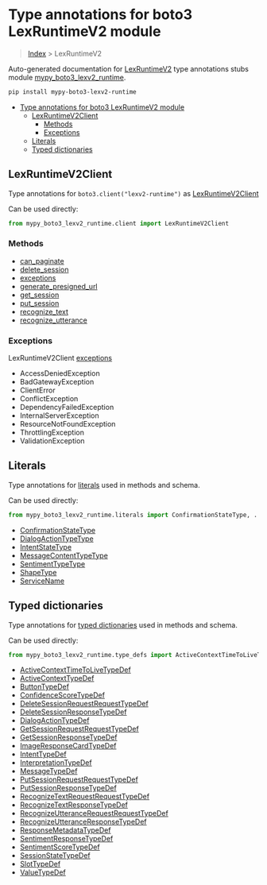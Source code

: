 # Type annotations for boto3 LexRuntimeV2 module

> [Index](..) > LexRuntimeV2

Auto-generated documentation for
[LexRuntimeV2](https://boto3.amazonaws.com/v1/documentation/api/latest/reference/services/lexv2-runtime.html#LexRuntimeV2)
type annotations stubs module
[mypy_boto3_lexv2_runtime](https://pypi.org/project/mypy-boto3-lexv2-runtime/).

```bash
pip install mypy-boto3-lexv2-runtime
```

- [Type annotations for boto3 LexRuntimeV2 module](#type-annotations-for-boto3-lexruntimev2-module)
  - [LexRuntimeV2Client](#lexruntimev2client)
    - [Methods](#methods)
    - [Exceptions](#exceptions)
  - [Literals](#literals)
  - [Typed dictionaries](#typed-dictionaries)

## LexRuntimeV2Client

Type annotations for `boto3.client("lexv2-runtime")` as
[LexRuntimeV2Client](./client.md)

Can be used directly:

```python
from mypy_boto3_lexv2_runtime.client import LexRuntimeV2Client
```

### Methods

- [can_paginate](./client.md#can_paginate)
- [delete_session](./client.md#delete_session)
- [exceptions](./client.md#exceptions)
- [generate_presigned_url](./client.md#generate_presigned_url)
- [get_session](./client.md#get_session)
- [put_session](./client.md#put_session)
- [recognize_text](./client.md#recognize_text)
- [recognize_utterance](./client.md#recognize_utterance)

### Exceptions

LexRuntimeV2Client [exceptions](./client.md#exceptions)

- AccessDeniedException
- BadGatewayException
- ClientError
- ConflictException
- DependencyFailedException
- InternalServerException
- ResourceNotFoundException
- ThrottlingException
- ValidationException

## Literals

Type annotations for [literals](./literals.md) used in methods and schema.

Can be used directly:

```python
from mypy_boto3_lexv2_runtime.literals import ConfirmationStateType, ...
```

- [ConfirmationStateType](./literals.md#confirmationstatetype)
- [DialogActionTypeType](./literals.md#dialogactiontypetype)
- [IntentStateType](./literals.md#intentstatetype)
- [MessageContentTypeType](./literals.md#messagecontenttypetype)
- [SentimentTypeType](./literals.md#sentimenttypetype)
- [ShapeType](./literals.md#shapetype)
- [ServiceName](./literals.md#servicename)

## Typed dictionaries

Type annotations for [typed dictionaries](./type_defs.md) used in methods and
schema.

Can be used directly:

```python
from mypy_boto3_lexv2_runtime.type_defs import ActiveContextTimeToLiveTypeDef, ...
```

- [ActiveContextTimeToLiveTypeDef](./type_defs.md#activecontexttimetolivetypedef)
- [ActiveContextTypeDef](./type_defs.md#activecontexttypedef)
- [ButtonTypeDef](./type_defs.md#buttontypedef)
- [ConfidenceScoreTypeDef](./type_defs.md#confidencescoretypedef)
- [DeleteSessionRequestRequestTypeDef](./type_defs.md#deletesessionrequestrequesttypedef)
- [DeleteSessionResponseTypeDef](./type_defs.md#deletesessionresponsetypedef)
- [DialogActionTypeDef](./type_defs.md#dialogactiontypedef)
- [GetSessionRequestRequestTypeDef](./type_defs.md#getsessionrequestrequesttypedef)
- [GetSessionResponseTypeDef](./type_defs.md#getsessionresponsetypedef)
- [ImageResponseCardTypeDef](./type_defs.md#imageresponsecardtypedef)
- [IntentTypeDef](./type_defs.md#intenttypedef)
- [InterpretationTypeDef](./type_defs.md#interpretationtypedef)
- [MessageTypeDef](./type_defs.md#messagetypedef)
- [PutSessionRequestRequestTypeDef](./type_defs.md#putsessionrequestrequesttypedef)
- [PutSessionResponseTypeDef](./type_defs.md#putsessionresponsetypedef)
- [RecognizeTextRequestRequestTypeDef](./type_defs.md#recognizetextrequestrequesttypedef)
- [RecognizeTextResponseTypeDef](./type_defs.md#recognizetextresponsetypedef)
- [RecognizeUtteranceRequestRequestTypeDef](./type_defs.md#recognizeutterancerequestrequesttypedef)
- [RecognizeUtteranceResponseTypeDef](./type_defs.md#recognizeutteranceresponsetypedef)
- [ResponseMetadataTypeDef](./type_defs.md#responsemetadatatypedef)
- [SentimentResponseTypeDef](./type_defs.md#sentimentresponsetypedef)
- [SentimentScoreTypeDef](./type_defs.md#sentimentscoretypedef)
- [SessionStateTypeDef](./type_defs.md#sessionstatetypedef)
- [SlotTypeDef](./type_defs.md#slottypedef)
- [ValueTypeDef](./type_defs.md#valuetypedef)
